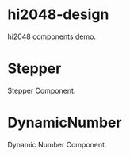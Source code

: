 # hi2048-design
hi2048 components [demo](http://hi2048.github.io/hi2048-design "hi2048 components").

# Stepper
Stepper Component.

# DynamicNumber
Dynamic Number Component.
